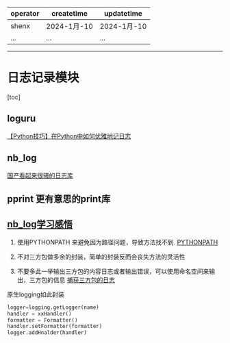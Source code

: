 | operator | createtime | updatetime |
| ---- | ---- | ---- |
| shenx | 2024-1月-10 | 2024-1月-10  |
| ... | ... | ... |
---
# 日志记录模块

[toc]

## loguru
[【Python技巧】在Python中如何优雅地记日志](https://zhuanlan.zhihu.com/p/397181586)

## nb_log
[国产看起来很骚的日志库](https://github.com/ydf0509/nb_log?tab=readme-ov-file)

## pprint 更有意思的print库

## [nb_log学习感悟](https://nb-log-doc.readthedocs.io/zh-cn/latest/articles/c1.html)

1. 使用PYTHONPATH 来避免因为路径问题，导致方法找不到.
   [PYTHONPATH](https://github.com/ydf0509/pythonpathdemo?tab=readme-ov-file)

2. 不对三方包做多余的封装，简单的封装反而会丧失方法的灵活性

3. 不要多此一举输出三方包的内容日志或者输出错误，可以使用命名空间来输出，三方包的信息
[捕获三方包的日志](https://nb-log-doc.readthedocs.io/zh-cn/latest/articles/c7.html)

原生logging如此封装
```python
logger=logging.getLogger(name)
handler = xxHandler()  
formatter = Formatter()
handler.setFormatter(formatter)  
logger.addHnalder(handler)
```